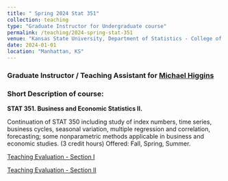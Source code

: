 ```yaml
---
title: " Spring 2024 Stat 351"
collection: teaching
type: "Graduate Instructor for Undergraduate course"
permalink: /teaching/2024-spring-stat-351
venue: "Kansas State University, Department of Statistics - College of Business"
date: 2024-01-01
location: "Manhattan, KS"
---
```


<h3> Graduate Instructor / Teaching Assistant for <a href="https://www.k-state.edu/stats/about/people/HigginsMichael.html" target="_blank">Michael Higgins</a></h3>

<h3> Short Description of course: </h3>

<b> STAT 351. Business and Economic Statistics II. </b>

Continuation of STAT 350 including study of index numbers, time series, business cycles, seasonal variation, multiple regression and correlation, forecasting; some nonparametric methods applicable in business and economic studies.
(3 credit hours) Offered: Fall, Spring, Summer.

[Teaching Evaluation - Section I](http://abraham-arbelaez.github.io/files/tevals/stat351sp24-1.pdf)

[Teaching Evaluation - Section II](http://abraham-arbelaez.github.io/files/tevals/stat351sp24-2.pdf)
